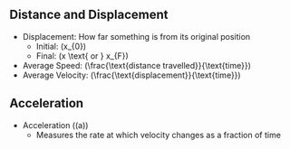 ## Distance and Displacement
- Displacement: How far something is from its original position
  - Initial: \(x_{0}\)
  - Final: \(x \text{ or } x_{F}\)
- Average Speed: \(\frac{\text{distance travelled}}{\text{time}}\)
- Average Velocity: \(\frac{\text{displacement}}{\text{time}}\)

## Acceleration
- Acceleration (\(a\))
  - Measures the rate at which velocity changes as a fraction of time